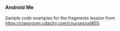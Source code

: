 ### Android Me
Sample code examples for the fragments lession from https://classroom.udacity.com/courses/ud855.
